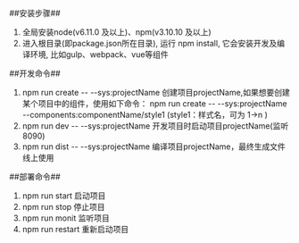 ##安装步骤##

1.  全局安装node(v6.11.0 及以上)、npm(v3.10.10 及以上)
2.  进入根目录(即package.json所在目录), 运行 npm install, 它会安装开发及编译环境, 比如gulp、webpack、vue等组件


##开发命令##

1.  npm run create -- --sys:projectName 创建项目projectName,如果想要创建某个项目中的组件，使用如下命令： 
    npm run create -- --sys:projectName --components:componentName/style1  (style1：样式名，可为 1->n )
2.  npm run dev -- --sys:projectName 开发项目时启动项目projectName(监听8090)
3.  npm run dist -- --sys:projectName 编译项目projectName，最终生成文件线上使用


##部署命令##

1.  npm run start 启动项目
2.  npm run stop 停止项目
3.  npm run monit 监听项目
4.  npm run restart 重新启动项目